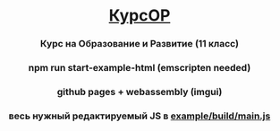 <h1 align="center"><a href="https://3equals3.github.io/KursOR/example/" target="_blank">КурсОР</a> 
<h3 align="center">Курс на Образование и Развитие (11 класс)</h3>
<h3 align="center">npm run start-example-html (emscripten needed)</h3>
<h3 align="center">github pages + webassembly (imgui)</h3>
<h3 align="center">весь нужный редактируемый JS в <a href = "https://github.com/3equals3/KursOR/blob/main/example/build/main.js" target="_blank">example/build/main.js</a> </h3>
